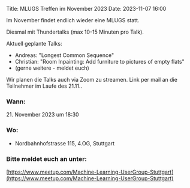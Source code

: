 Title: MLUGS Treffen im November 2023
Date: 2023-11-07 16:00

Im November findet endlich wieder eine MLUGS statt.

Diesmal mit Thundertalks (max 10-15 Minuten pro Talk).

Aktuell geplante Talks:

- Andreas: "Longest Common Sequence"
- Christian: "Room Inpainting: Add furniture to pictures of empty flats"
- (gerne weitere - meldet euch)

Wir planen die Talks auch via Zoom zu streamen.
Link per mail an die Teilnehmer im Laufe des 21.11..

### Wann:

<p>21. November 2023 um 18:30</p>  

### Wo:

- Nordbahnhofstrasse 115, 4.OG, Stuttgart

### Bitte meldet euch an unter:
[https://www.meetup.com/Machine-Learning-UserGroup-Stuttgart](https://www.meetup.com/Machine-Learning-UserGroup-Stuttgart)

